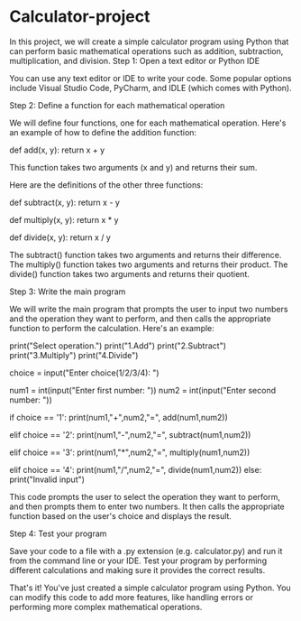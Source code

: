 # Calculator-project
In this project, we will create a simple calculator program using Python that can perform basic mathematical operations such as addition, subtraction, multiplication, and division.
Step 1: Open a text editor or Python IDE

You can use any text editor or IDE to write your code. Some popular options include Visual Studio Code, PyCharm, and IDLE (which comes with Python).

Step 2: Define a function for each mathematical operation

We will define four functions, one for each mathematical operation. Here's an example of how to define the addition function:

def add(x, y):
    return x + y

This function takes two arguments (x and y) and returns their sum.

Here are the definitions of the other three functions:

def subtract(x, y):
    return x - y

def multiply(x, y):
    return x * y

def divide(x, y):
    return x / y

The subtract() function takes two arguments and returns their difference. The multiply() function takes two arguments and returns their product. The divide() function takes two arguments and returns their quotient.

Step 3: Write the main program

We will write the main program that prompts the user to input two numbers and the operation they want to perform, and then calls the appropriate function to perform the calculation. Here's an example:

print("Select operation.")
print("1.Add")
print("2.Subtract")
print("3.Multiply")
print("4.Divide")

choice = input("Enter choice(1/2/3/4): ")

num1 = int(input("Enter first number: "))
num2 = int(input("Enter second number: "))

if choice == '1':
    print(num1,"+",num2,"=", add(num1,num2))

elif choice == '2':
    print(num1,"-",num2,"=", subtract(num1,num2))

elif choice == '3':
    print(num1,"*",num2,"=", multiply(num1,num2))

elif choice == '4':
    print(num1,"/",num2,"=", divide(num1,num2))
else:
    print("Invalid input")

This code prompts the user to select the operation they want to perform, and then prompts them to enter two numbers. It then calls the appropriate function based on the user's choice and displays the result.

Step 4: Test your program

Save your code to a file with a .py extension (e.g. calculator.py) and run it from the command line or your IDE. Test your program by performing different calculations and making sure it provides the correct results.

That's it! You've just created a simple calculator program using Python. You can modify this code to add more features, like handling errors or performing more complex mathematical operations.
